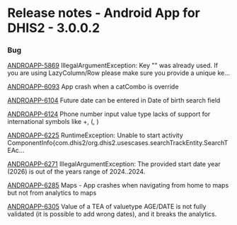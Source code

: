 # Release notes - Android App for DHIS2 - 3.0.0.2

### Bug

[ANDROAPP-5869](https://dhis2.atlassian.net/browse/ANDROAPP-5869) IllegalArgumentException: Key "" was already used. If you are using LazyColumn/Row please make sure you provide a unique ke...

[ANDROAPP-6093](https://dhis2.atlassian.net/browse/ANDROAPP-6093) App crash when a catCombo is override

[ANDROAPP-6104](https://dhis2.atlassian.net/browse/ANDROAPP-6104) Future date can be entered in Date of birth search field

[ANDROAPP-6124](https://dhis2.atlassian.net/browse/ANDROAPP-6124) Phone number input value type lacks of support for international symbols like \+, \(, \)

[ANDROAPP-6225](https://dhis2.atlassian.net/browse/ANDROAPP-6225) RuntimeException: Unable to start activity ComponentInfo\{com.dhis2/org.dhis2.usescases.searchTrackEntity.SearchTEAc...

[ANDROAPP-6271](https://dhis2.atlassian.net/browse/ANDROAPP-6271) IllegalArgumentException: The provided start date year \(2026\) is out of the years range of 2024..2024.

[ANDROAPP-6285](https://dhis2.atlassian.net/browse/ANDROAPP-6285) Maps - App crashes when navigating from home to maps but not from analytics to maps

[ANDROAPP-6305](https://dhis2.atlassian.net/browse/ANDROAPP-6305) Value of a TEA of valuetype AGE/DATE is not fully validated \(it is possible to add wrong dates\), and it breaks the analytics.
